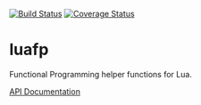 [![Build Status](https://travis-ci.org/JesterXL/luafp.svg?branch=master)](https://travis-ci.org/JesterXL/luafp)  [![Coverage Status](https://coveralls.io/repos/github/JesterXL/lua-fp/badge.svg)](https://coveralls.io/github/JesterXL/lua-fp)


# luafp
Functional Programming helper functions for Lua.

[API Documentation](https://jesterxl.github.io/luafp/doc/)
